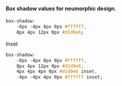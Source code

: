 #### Box shadow values for neumorphic design.

```css
box-shadow:
    -8px -4px 8px 0px #ffffff,
    8px 4px 12px 0px #d1d9e6;
```
Inset
```css
box-shadow:
    -8px -4px 8px 0px #ffffff,
    8px 4px 12px 0px #d1d9e6,
    4px 4px 4px 0px #d1d9e6 inset,
    -4px -4px 4px 0px #ffffff inset;
```
